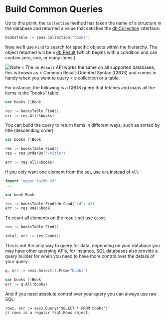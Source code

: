 # Build Common Queries

Up to this point, the `Collection` method has taken the name of a structure in the database and returned a value that satisfies the [db.Collection][1] interface:

```go
booksTable := sess.Collection("books")
```

Now we'll use `Find` to search for specific objects within the hierarchy. The object
returned will be a [db.Result][2] (which begins with a condition and can contain 
zero, one, or many items.)

![Note](https://github.com/LizGoro90/db-tour/tree/master/static/img)
< The `db.Result` API works the same on all supported databases, this is known as
< Common Result-Oriented Syntax (CROS) and comes in handy when you want to query
< a collection or a table.

For instance, the following is a CROS query that fetches and
maps all the items in the "books" table:

```go
var books []Book

res := booksTable.Find()
err := res.All(&books)
```

You can build the query to return items in different ways, such as sorted by title (descending order):

```go
var books []Book

res := booksTable.Find()
res = res.OrderBy("-title")

err := res.All(&books)
```

If you only want one element from the set, use `One` instead of `All`:

```go
import "upper.io/db.v3"
...

var book Book

res := booksTable.Find(db.Cond{"id": 4})
err := res.One(&book)
```

To count all elements on the result-set use `Count`:


```go
res := booksTable.Find()

total, err := res.Count()
```

This is not the only way to query for data, depending on your database you may
have other querying APIs, for instance, SQL databases also provide a query
builder for when you need to have more control over the details of your query:

```go
q, err := sess.Select().From("books")

var books []Book
err := q.All(books)
```

And if you need absolute control over your query you can always use raw SQL:

```
rows, err := sess.Query("SELECT * FROM books")
// rows is a regular *sql.Rows object.
```

[1]: https://godoc.org/upper.io/db.v3#Collection
[2]: https://godoc.org/upper.io/db.v3#Result
